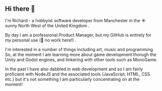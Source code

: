 ## Hi there 👋

I'm Richard - a hobbyist software developer from Manchester in the ☀️ sunny North West of the United Kingdom .

By day I am a professional Product Manager, but my GitHub is entirely for my personal use (🏢 no work here!) .

I'm interested in a number of things including art, music and programming. So, at the moment I am learning more about game development thorugh the Unity and Godot engines, and tinkering with other tools such as MonoGame.

In the past I have also dabbled in web development and so I am fairly proficient with NodeJS and the associated tools (JavaScript, HTML, CSS etc.) but it's not something I am particularly concentrating on at the moment!

<!--
**richardpjames/richardpjames** is a ✨ _special_ ✨ repository because its `README.md` (this file) appears on your GitHub profile.

Here are some ideas to get you started:

- 🔭 I’m currently working on ...
- 🌱 I’m currently learning ...
- 👯 I’m looking to collaborate on ...
- 🤔 I’m looking for help with ...
- 💬 Ask me about ...
- 📫 How to reach me: ...
- 😄 Pronouns: ...
- ⚡ Fun fact: ...
-->
